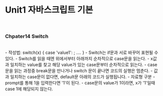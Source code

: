 # Unit1 자바스크립트 기본
<br>

### Chpater14 Switch
<br>
- 작성법: switch(x) { case 'value1': ; .... }
- Switch는 if문과 서로 바꾸어 표현될 수 있다.
- Switch를 읽을 때엔 위에서부터 아래까지 순차적으로 case문을 읽는다.
- x값과 일치하는 value를 찾고 해당 value가 있는 case문부터 순차적으로 읽는다.
	- case문을 읽는 과정중 break문을 만나거나 switch 문이 끝나면 코드의 실행은 멈춘다.
- 값과 일치하는 case문이 없다면, default문 아래의 코드가 실행됩니다.
- 자료형 구분
	- prompt를 통해 1을 입력한다면 '1'이 된다.
	- case문의 value가 1이라면, x가 '1'일때 case 1에 해당되지 않는다.
